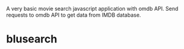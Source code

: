 A very basic movie search javascript application with omdb API. Send requests to omdb API to get data from IMDB database.  

# blusearch
 
